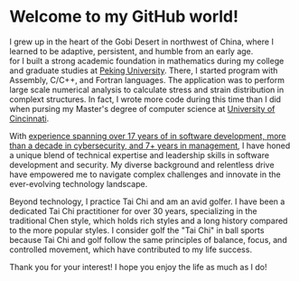 # Welcome to my GitHub world! 

I grew up in the heart of the Gobi Desert in northwest of China, where I learned to be adaptive, persistent, and humble from an early age.  
for
I built a strong academic foundation in mathematics during my college and graduate studies at [Peking University](https://english.pku.edu.cn/). There, I started program with Assembly, C/C++, and Fortran languages. The application was to perform large scale numerical analysis to calculate stress and strain distribution in complext structures. In fact, I wrote more code during this time than I did when pursing my Master's degree of computer science at [University of Cincinnati](https://www.uc.edu). 

With [experience spanning over 17 years of in software development, more than a decade in cybersecurity, and 7+ years in management](https://github.com/therightwei/aboutme/blob/main/introduction.md), I have honed a unique blend of technical expertise and leadership skills in software development and security. My diverse background and relentless drive have empowered me to navigate complex challenges and innovate in the ever-evolving technology landscape.

Beyond technology, I practice Tai Chi and am an avid golfer. I have been a dedicated Tai Chi practitioner for over 30 years, specializing in the traditional Chen style, which holds rich styles and a long history compared to the more popular styles. I consider golf the "Tai Chi" in ball sports because Tai Chi and golf follow the same principles of balance, focus, and controlled movement, which have contributed to my life success.

Thank you for your interest! I hope you enjoy the life as much as I do!
